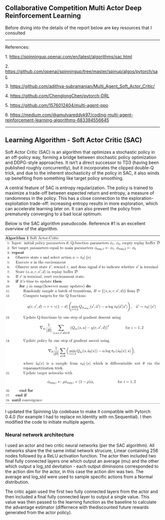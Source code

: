 ## Collaborative Competition Multi Actor Deep Reinforcement Learning

Before diving into the details of the report below are key resources that I consulted

---

References: 

1\. https://spinningup.openai.com/en/latest/algorithms/sac.html

2\. https://github.com/openai/spinningup/tree/master/spinup/algos/pytorch/sac

3\. https://github.com/adithya-subramanian/Multi_Agent_Soft_Actor_Critic/

4\. https://github.com/ChenglongChen/pytorch-DRL

5\. https://github.com/1576012404/multi-agent-ppo

6\. https://medium.com/@amulyareddyk97/coding-multi-agent-reinforcement-learning-algorithms-683394556645

---

## Learning Algorithm - Soft Actor Critic (SAC)

Soft Actor Critic (SAC) is an algorithm that optimizes a stochastic policy in an off-policy way, forming a bridge between stochastic policy optimization and DDPG-style approaches. It isn’t a direct successor to TD3 (having been published roughly concurrently), but it incorporates the clipped double-Q trick, and due to the inherent stochasticity of the policy in SAC, it also winds up benefiting from something like target policy smoothing.

A central feature of SAC is entropy regularization. The policy is trained to maximize a trade-off between expected return and entropy, a measure of randomness in the policy. This has a close connection to the exploration-exploitation trade-off: increasing entropy results in more exploration, which can accelerate learning later on. It can also prevent the policy from prematurely converging to a bad local optimum.

Below is the SAC algorithm pseudocode.  Reference #1 is an excellent overview of the algorithm.

![](https://raw.githubusercontent.com/kejohns19/Udacity_DRLN/master/images/SAC%20algo%20pseudocode.svg)

I updated the Spinning Up codebase to make it compatible with Pytorch 0.4.0 (for example I had to replace nn.Identity with nn.Sequential).  I then modified the code to initiate multiple agents.

### Neural network architecture

I used an actor and two critic neural networks (per the SAC algorithm). All networks share the the same initial network strucure, Linear containing 256 nodes followed by a ReLU activation function. The actor then included two final fully connected layers one which output an average (mu) and the other which output a log_std devitation - each output diminsions corresponded to the action dim for the actor, in this case the action dim was two.  The average and log_std were used to sample specific actions from a Normal distribution. 

The critic again used the first two fully connected layers from the actor and then included a final fully connected layer to output a single value. This value was then passed to the learning function as the baseline to calculate the advantage estimator (differnece with thediscounted future rewards generated from the actor policy).


